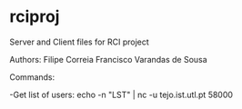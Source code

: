 # rciproj
Server and Client files for RCI project

Authors:
Filipe Correia
Francisco Varandas de Sousa

Commands:

-Get list of users: echo -n "LST" | nc -u tejo.ist.utl.pt 58000
